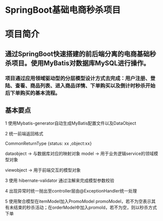 
# SpringBoot基础电商秒杀项目

# 项目简介

## 通过SpringBoot快速搭建的前后端分离的电商基础秒杀项目。使用MyBatis对数据库MySQL进行操作。
### 项目通过应用领域驱动型的分层模型设计方式去完成：用户注册、登陆、查看、商品列表、进入商品详情、下单购买以及倒计时秒杀开始后下单购买的基本流程。

## 基本要点

1 使用Mybatis-generator自动生成MyBatis配置文件以及DataObject

2 统一前端返回格式

CommonReturnType {status: xx ,object:xx} 

dataobject -> 与数据库对应的映射对象 model -> 用于业务逻辑service的领域模型对象 

viewobject -> 用于前端交互的模型对象

3 使用 hibernate-validator 通过注解来完成模型参数校验

4 出现异常时统一抛出至controller层由@ExceptionHandler统一处理

5 使用聚合模型在itemModel加入PromoModel promoModel，若不为空表示其有未结束的秒杀活动；在orderModel中加入promoId，若不为空，则以秒杀方式下单
